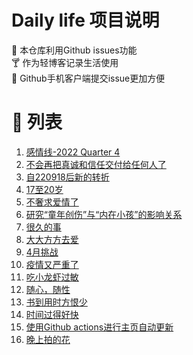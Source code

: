 # Daily life 项目说明
:briefcase: 本仓库利用Github issues功能
<br>
:cocktail: 作为轻博客记录生活使用
<br>
:beer: Github手机客户端提交issue更加方便

# 📝 列表

<!-- issueTable -->

1. [感情线-2022 Quarter 4](https://github.com/ozawa8/dailylife/issues/23) 
2. [不会再把真诚和信任交付给任何人了](https://github.com/ozawa8/dailylife/issues/22) 
3. [自220918后新的转折](https://github.com/ozawa8/dailylife/issues/21) 
4. [17至20岁](https://github.com/ozawa8/dailylife/issues/19) 
5. [不奢求爱情了](https://github.com/ozawa8/dailylife/issues/17) 
6. [研究“童年创伤”与“内在小孩”的影响关系 ​​​](https://github.com/ozawa8/dailylife/issues/16) 
7. [很久的事](https://github.com/ozawa8/dailylife/issues/15) 
8. [大大方方去爱](https://github.com/ozawa8/dailylife/issues/14) 
9. [4月挑战](https://github.com/ozawa8/dailylife/issues/13) 
10. [疫情又严重了](https://github.com/ozawa8/dailylife/issues/12) 
11. [吃小龙虾过敏](https://github.com/ozawa8/dailylife/issues/10) 
12. [随心，随性](https://github.com/ozawa8/dailylife/issues/9) 
13. [书到用时方恨少](https://github.com/ozawa8/dailylife/issues/7) 
14. [时间过得好快](https://github.com/ozawa8/dailylife/issues/6) 
15. [使用Github actions进行主页自动更新](https://github.com/ozawa8/dailylife/issues/3) 
16. [晚上拍的花](https://github.com/ozawa8/dailylife/issues/1) 
<!-- issueTable -->
